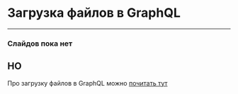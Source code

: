 # Загрузка файлов в GraphQL

-----

### Слайдов пока нет

## НО

Про загрузку файлов в GraphQL можно [почитать тут](https://github.com/nodkz/conf-talks/tree/master/articles/graphql/fileUploads/README.md)